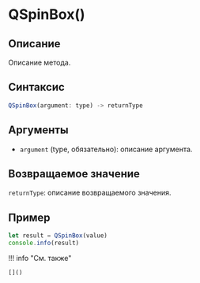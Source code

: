# QSpinBox()

## Описание
Описание метода.

## Синтаксис
```javascript
QSpinBox(argument: type) -> returnType
```

## Аргументы
- `argument` (type, обязательно): описание аргумента.

## Возвращаемое значение
`returnType`: описание возвращаемого значения.

## Пример
```javascript linenums="1"
let result = QSpinBox(value)
console.info(result)
```

!!! info "См. также"

    []()

